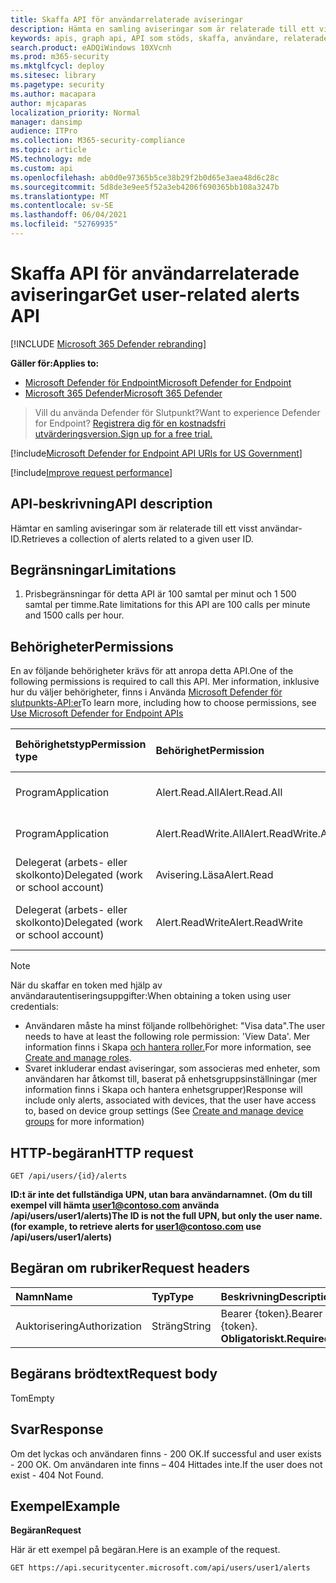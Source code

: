 ```yaml
---
title: Skaffa API för användarrelaterade aviseringar
description: Hämta en samling aviseringar som är relaterade till ett visst användar-ID med Microsoft Defender för Slutpunkt.
keywords: apis, graph api, API som stöds, skaffa, användare, relaterade, aviseringar
search.product: eADQiWindows 10XVcnh
ms.prod: m365-security
ms.mktglfcycl: deploy
ms.sitesec: library
ms.pagetype: security
ms.author: macapara
author: mjcaparas
localization_priority: Normal
manager: dansimp
audience: ITPro
ms.collection: M365-security-compliance
ms.topic: article
MS.technology: mde
ms.custom: api
ms.openlocfilehash: ab0d0e97365b5ce38b29f2b0d65e3aea48d6c28c
ms.sourcegitcommit: 5d8de3e9ee5f52a3eb4206f690365bb108a3247b
ms.translationtype: MT
ms.contentlocale: sv-SE
ms.lasthandoff: 06/04/2021
ms.locfileid: "52769935"
---
```

# <a name="get-user-related-alerts-api"></a><span data-ttu-id="ed8cb-104">Skaffa API för användarrelaterade aviseringar</span><span class="sxs-lookup"><span data-stu-id="ed8cb-104">Get user-related alerts API</span></span>

[!INCLUDE [Microsoft 365 Defender rebranding](../../includes/microsoft-defender.md)]

<span data-ttu-id="ed8cb-105">**Gäller för:**</span><span class="sxs-lookup"><span data-stu-id="ed8cb-105">**Applies to:**</span></span>
- [<span data-ttu-id="ed8cb-106">Microsoft Defender för Endpoint</span><span class="sxs-lookup"><span data-stu-id="ed8cb-106">Microsoft Defender for Endpoint</span></span>](https://go.microsoft.com/fwlink/p/?linkid=2154037)
- [<span data-ttu-id="ed8cb-107">Microsoft 365 Defender</span><span class="sxs-lookup"><span data-stu-id="ed8cb-107">Microsoft 365 Defender</span></span>](https://go.microsoft.com/fwlink/?linkid=2118804)

> <span data-ttu-id="ed8cb-108">Vill du använda Defender för Slutpunkt?</span><span class="sxs-lookup"><span data-stu-id="ed8cb-108">Want to experience Defender for Endpoint?</span></span> [<span data-ttu-id="ed8cb-109">Registrera dig för en kostnadsfri utvärderingsversion.</span><span class="sxs-lookup"><span data-stu-id="ed8cb-109">Sign up for a free trial.</span></span>](https://www.microsoft.com/microsoft-365/windows/microsoft-defender-atp?ocid=docs-wdatp-exposedapis-abovefoldlink) 


[!include[Microsoft Defender for Endpoint API URIs for US Government](../../includes/microsoft-defender-api-usgov.md)]

[!include[Improve request performance](../../includes/improve-request-performance.md)]

## <a name="api-description"></a><span data-ttu-id="ed8cb-110">API-beskrivning</span><span class="sxs-lookup"><span data-stu-id="ed8cb-110">API description</span></span>
<span data-ttu-id="ed8cb-111">Hämtar en samling aviseringar som är relaterade till ett visst användar-ID.</span><span class="sxs-lookup"><span data-stu-id="ed8cb-111">Retrieves a collection of alerts related to a given user ID.</span></span>


## <a name="limitations"></a><span data-ttu-id="ed8cb-112">Begränsningar</span><span class="sxs-lookup"><span data-stu-id="ed8cb-112">Limitations</span></span>
1. <span data-ttu-id="ed8cb-113">Prisbegränsningar för detta API är 100 samtal per minut och 1 500 samtal per timme.</span><span class="sxs-lookup"><span data-stu-id="ed8cb-113">Rate limitations for this API are 100 calls per minute and 1500 calls per hour.</span></span>


## <a name="permissions"></a><span data-ttu-id="ed8cb-114">Behörigheter</span><span class="sxs-lookup"><span data-stu-id="ed8cb-114">Permissions</span></span>
<span data-ttu-id="ed8cb-115">En av följande behörigheter krävs för att anropa detta API.</span><span class="sxs-lookup"><span data-stu-id="ed8cb-115">One of the following permissions is required to call this API.</span></span> <span data-ttu-id="ed8cb-116">Mer information, inklusive hur du väljer behörigheter, finns i Använda [Microsoft Defender för slutpunkts-API:er](apis-intro.md)</span><span class="sxs-lookup"><span data-stu-id="ed8cb-116">To learn more, including how to choose permissions, see [Use Microsoft Defender for Endpoint APIs](apis-intro.md)</span></span>

<span data-ttu-id="ed8cb-117">Behörighetstyp</span><span class="sxs-lookup"><span data-stu-id="ed8cb-117">Permission type</span></span> |   <span data-ttu-id="ed8cb-118">Behörighet</span><span class="sxs-lookup"><span data-stu-id="ed8cb-118">Permission</span></span>  |   <span data-ttu-id="ed8cb-119">Visningsnamn för behörighet</span><span class="sxs-lookup"><span data-stu-id="ed8cb-119">Permission display name</span></span>
:---|:---|:---
<span data-ttu-id="ed8cb-120">Program</span><span class="sxs-lookup"><span data-stu-id="ed8cb-120">Application</span></span> |   <span data-ttu-id="ed8cb-121">Alert.Read.All</span><span class="sxs-lookup"><span data-stu-id="ed8cb-121">Alert.Read.All</span></span> |    <span data-ttu-id="ed8cb-122">"Läs alla aviseringar"</span><span class="sxs-lookup"><span data-stu-id="ed8cb-122">'Read all alerts'</span></span>
<span data-ttu-id="ed8cb-123">Program</span><span class="sxs-lookup"><span data-stu-id="ed8cb-123">Application</span></span> |   <span data-ttu-id="ed8cb-124">Alert.ReadWrite.All</span><span class="sxs-lookup"><span data-stu-id="ed8cb-124">Alert.ReadWrite.All</span></span> |   <span data-ttu-id="ed8cb-125">"Läs och skriv alla aviseringar"</span><span class="sxs-lookup"><span data-stu-id="ed8cb-125">'Read and write all alerts'</span></span>
<span data-ttu-id="ed8cb-126">Delegerat (arbets- eller skolkonto)</span><span class="sxs-lookup"><span data-stu-id="ed8cb-126">Delegated (work or school account)</span></span> | <span data-ttu-id="ed8cb-127">Avisering.Läsa</span><span class="sxs-lookup"><span data-stu-id="ed8cb-127">Alert.Read</span></span> | <span data-ttu-id="ed8cb-128">Läsaviseringar</span><span class="sxs-lookup"><span data-stu-id="ed8cb-128">'Read alerts'</span></span>
<span data-ttu-id="ed8cb-129">Delegerat (arbets- eller skolkonto)</span><span class="sxs-lookup"><span data-stu-id="ed8cb-129">Delegated (work or school account)</span></span> | <span data-ttu-id="ed8cb-130">Alert.ReadWrite</span><span class="sxs-lookup"><span data-stu-id="ed8cb-130">Alert.ReadWrite</span></span> | <span data-ttu-id="ed8cb-131">"Aviseringar om läsning och skrivning"</span><span class="sxs-lookup"><span data-stu-id="ed8cb-131">'Read and write alerts'</span></span>

>[!Note]
> <span data-ttu-id="ed8cb-132">När du skaffar en token med hjälp av användarautentiseringsuppgifter:</span><span class="sxs-lookup"><span data-stu-id="ed8cb-132">When obtaining a token using user credentials:</span></span>
>- <span data-ttu-id="ed8cb-133">Användaren måste ha minst följande rollbehörighet: "Visa data".</span><span class="sxs-lookup"><span data-stu-id="ed8cb-133">The user needs to have at least the following role permission: 'View Data'.</span></span> <span data-ttu-id="ed8cb-134">Mer information finns i Skapa [och hantera roller.](user-roles.md)</span><span class="sxs-lookup"><span data-stu-id="ed8cb-134">For more information, see [Create and manage roles](user-roles.md).</span></span>
>- <span data-ttu-id="ed8cb-135">Svaret inkluderar endast aviseringar, som associeras med enheter, som användaren har [](machine-groups.md) åtkomst till, baserat på enhetsgruppsinställningar (mer information finns i Skapa och hantera enhetsgrupper)</span><span class="sxs-lookup"><span data-stu-id="ed8cb-135">Response will include only alerts, associated with devices, that the user have access to, based on device group settings (See [Create and manage device groups](machine-groups.md) for more information)</span></span>

## <a name="http-request"></a><span data-ttu-id="ed8cb-136">HTTP-begäran</span><span class="sxs-lookup"><span data-stu-id="ed8cb-136">HTTP request</span></span>
```
GET /api/users/{id}/alerts
```

<span data-ttu-id="ed8cb-137">**ID:t är inte det fullständiga UPN, utan bara användarnamnet. (Om du till exempel vill hämta user1@contoso.com använda /api/users/user1/alerts)**</span><span class="sxs-lookup"><span data-stu-id="ed8cb-137">**The ID is not the full UPN, but only the user name. (for example, to retrieve alerts for user1@contoso.com use /api/users/user1/alerts)**</span></span>

## <a name="request-headers"></a><span data-ttu-id="ed8cb-138">Begäran om rubriker</span><span class="sxs-lookup"><span data-stu-id="ed8cb-138">Request headers</span></span>

<span data-ttu-id="ed8cb-139">Namn</span><span class="sxs-lookup"><span data-stu-id="ed8cb-139">Name</span></span> | <span data-ttu-id="ed8cb-140">Typ</span><span class="sxs-lookup"><span data-stu-id="ed8cb-140">Type</span></span> | <span data-ttu-id="ed8cb-141">Beskrivning</span><span class="sxs-lookup"><span data-stu-id="ed8cb-141">Description</span></span>
:---|:---|:---
<span data-ttu-id="ed8cb-142">Auktorisering</span><span class="sxs-lookup"><span data-stu-id="ed8cb-142">Authorization</span></span> | <span data-ttu-id="ed8cb-143">Sträng</span><span class="sxs-lookup"><span data-stu-id="ed8cb-143">String</span></span> | <span data-ttu-id="ed8cb-144">Bearer {token}.</span><span class="sxs-lookup"><span data-stu-id="ed8cb-144">Bearer {token}.</span></span> <span data-ttu-id="ed8cb-145">**Obligatoriskt.**</span><span class="sxs-lookup"><span data-stu-id="ed8cb-145">**Required**.</span></span>


## <a name="request-body"></a><span data-ttu-id="ed8cb-146">Begärans brödtext</span><span class="sxs-lookup"><span data-stu-id="ed8cb-146">Request body</span></span>
<span data-ttu-id="ed8cb-147">Tom</span><span class="sxs-lookup"><span data-stu-id="ed8cb-147">Empty</span></span>

## <a name="response"></a><span data-ttu-id="ed8cb-148">Svar</span><span class="sxs-lookup"><span data-stu-id="ed8cb-148">Response</span></span>
<span data-ttu-id="ed8cb-149">Om det lyckas och användaren finns - 200 OK.</span><span class="sxs-lookup"><span data-stu-id="ed8cb-149">If successful and user exists - 200 OK.</span></span> <span data-ttu-id="ed8cb-150">Om användaren inte finns – 404 Hittades inte.</span><span class="sxs-lookup"><span data-stu-id="ed8cb-150">If the user does not exist - 404 Not Found.</span></span> 


## <a name="example"></a><span data-ttu-id="ed8cb-151">Exempel</span><span class="sxs-lookup"><span data-stu-id="ed8cb-151">Example</span></span>

<span data-ttu-id="ed8cb-152">**Begäran**</span><span class="sxs-lookup"><span data-stu-id="ed8cb-152">**Request**</span></span>

<span data-ttu-id="ed8cb-153">Här är ett exempel på begäran.</span><span class="sxs-lookup"><span data-stu-id="ed8cb-153">Here is an example of the request.</span></span>

```http
GET https://api.securitycenter.microsoft.com/api/users/user1/alerts
```
